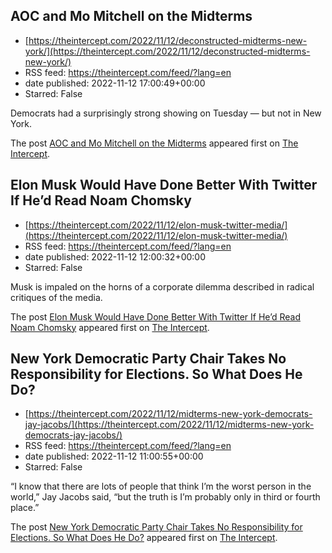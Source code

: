 ## AOC and Mo Mitchell on the Midterms
 - [https://theintercept.com/2022/11/12/deconstructed-midterms-new-york/](https://theintercept.com/2022/11/12/deconstructed-midterms-new-york/)
 - RSS feed: https://theintercept.com/feed/?lang=en
 - date published: 2022-11-12 17:00:49+00:00
 - Starred: False

<p>Democrats had a surprisingly strong showing on Tuesday — but not in New York.</p>
<p>The post <a href="https://theintercept.com/2022/11/12/deconstructed-midterms-new-york/" rel="nofollow">AOC and Mo Mitchell on the Midterms</a> appeared first on <a href="https://theintercept.com" rel="nofollow">The Intercept</a>.</p>

## Elon Musk Would Have Done Better With Twitter If He’d Read Noam Chomsky
 - [https://theintercept.com/2022/11/12/elon-musk-twitter-media/](https://theintercept.com/2022/11/12/elon-musk-twitter-media/)
 - RSS feed: https://theintercept.com/feed/?lang=en
 - date published: 2022-11-12 12:00:32+00:00
 - Starred: False

<p>Musk is impaled on the horns of a corporate dilemma described in radical critiques of the media.</p>
<p>The post <a href="https://theintercept.com/2022/11/12/elon-musk-twitter-media/" rel="nofollow">Elon Musk Would Have Done Better With Twitter If He’d Read Noam Chomsky</a> appeared first on <a href="https://theintercept.com" rel="nofollow">The Intercept</a>.</p>

## New York Democratic Party Chair Takes No Responsibility for Elections. So What Does He Do?
 - [https://theintercept.com/2022/11/12/midterms-new-york-democrats-jay-jacobs/](https://theintercept.com/2022/11/12/midterms-new-york-democrats-jay-jacobs/)
 - RSS feed: https://theintercept.com/feed/?lang=en
 - date published: 2022-11-12 11:00:55+00:00
 - Starred: False

<p>“I know that there are lots of people that think I’m the worst person in the world,” Jay Jacobs said, “but the truth is I’m probably only in third or fourth place.”</p>
<p>The post <a href="https://theintercept.com/2022/11/12/midterms-new-york-democrats-jay-jacobs/" rel="nofollow">New York Democratic Party Chair Takes No Responsibility for Elections. So What Does He Do?</a> appeared first on <a href="https://theintercept.com" rel="nofollow">The Intercept</a>.</p>
